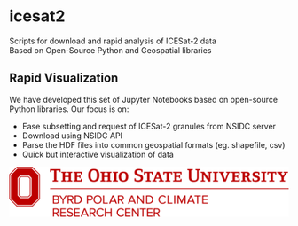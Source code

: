 # icesat2
Scripts for download and rapid analysis of ICESat-2 data  
Based on Open-Source Python and Geospatial libraries

## Rapid Visualization
We have developed this set of Jupyter Notebooks based on open-source Python libraries. Our focus is on:
- Ease subsetting and request of ICESat-2 granules from NSIDC server
- Download using NSIDC API
- Parse the HDF files into common geospatial formats (eg. shapefile, csv)
- Quick but interactive visualization of data

<div align="center">
  <img src="img/osu-byrd.tif"><br>
</div>


